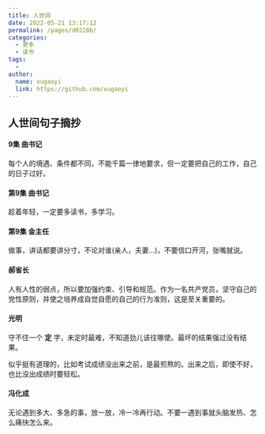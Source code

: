 ```yaml
---
title: 人世间
date: 2022-05-21 13:17:12
permalink: /pages/d0228b/
categories:
  - 更多
  - 读书
tags:
  - 
author: 
  name: xugaoyi
  link: https://github.com/xugaoyi
---
```

## 人世间句子摘抄


#### 9集 曲书记


每个人的境遇、条件都不同，不能千篇一律地要求，但一定要把自己的工作，自己的日子过好。

#### 第9集 曲书记


趁着年轻，一定要多读书，多学习。

#### 第9集 金主任


做事，讲话都要讲分寸，不论对谁(亲人，夫妻...)，不要信口开河，张嘴就说。

#### 郝省长


人有人性的弱点，所以要加强约束、引导和规范。作为一名共产党员，坚守自己的党性原则，并使之培养成自觉自愿的自己的行为准则，这是至关重要的。


#### 光明


守不住一个 **定** 字，未定时最难，不知道劲儿该往哪使。最坏的结果强过没有结果。

似乎挺有道理的，比如考试成绩没出来之前，是最煎熬的。出来之后，即使不好，也比没出成绩时要轻松。

#### 冯化成

无论遇到多大、多急的事，放一放，冷一冷再行动。不要一遇到事就头脑发热、怎么痛快怎么来。